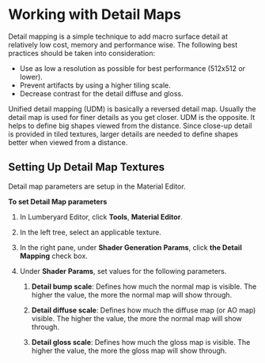 # Working with Detail Maps<a name="mat-maps-detail-intro"></a>

Detail mapping is a simple technique to add macro surface detail at relatively low cost, memory and performance wise\. The following best practices should be taken into consideration:
+ Use as low a resolution as possible for best performance \(512x512 or lower\)\. 
+ Prevent artifacts by using a higher tiling scale\. 
+ Decrease contrast for the detail diffuse and gloss\. 

Unified detail mapping \(UDM\) is basically a reversed detail map\. Usually the detail map is used for finer details as you get closer\. UDM is the opposite\. It helps to define big shapes viewed from the distance\. Since close\-up detail is provided in tiled textures, larger details are needed to define shapes better when viewed from a distance\.

## Setting Up Detail Map Textures<a name="mat-maps-detail-textures"></a>

Detail map parameters are setup in the Material Editor\.

**To set Detail Map parameters**

1. In Lumberyard Editor, click **Tools**, **Material Editor**\.

1. In the left tree, select an applicable texture\.

1. In the right pane, under **Shader Generation Params**, click **the Detail Mapping** check box\.

1. Under **Shader Params**, set values for the following parameters\.

   1. **Detail bump scale**: Defines how much the normal map is visible\. The higher the value, the more the normal map will show through\.

   1. **Detail diffuse scale**: Defines how much the diffuse map \(or AO map\) visible\. The higher the value, the more the normal map will show through\.

   1. **Detail gloss scale**: Defines how much the gloss map is visible\. The higher the value, the more the gloss map will show through\.